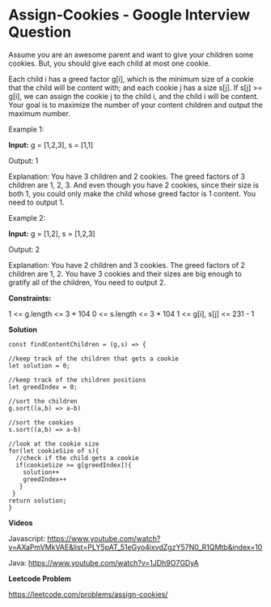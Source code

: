 # Assign-Cookies - Google Interview Question

Assume you are an awesome parent and want to give your children some cookies. But, you should give each child at most one cookie.

Each child i has a greed factor g[i], which is the minimum size of a cookie that the child will be content with; and each cookie j has a size s[j]. If s[j] >= g[i], we can assign the cookie j to the child i, and the child i will be content. Your goal is to maximize the number of your content children and output the maximum number.


Example 1:

**Input:** g = [1,2,3], s = [1,1]

Output: 1

Explanation: You have 3 children and 2 cookies. The greed factors of 3 children are 1, 2, 3. 
And even though you have 2 cookies, since their size is both 1, you could only make the child whose greed factor is 1 content.
You need to output 1.

Example 2:

**Input:** g = [1,2], s = [1,2,3]

Output: 2

Explanation: You have 2 children and 3 cookies. The greed factors of 2 children are 1, 2. 
You have 3 cookies and their sizes are big enough to gratify all of the children, 
You need to output 2.
 

**Constraints:**

1 <= g.length <= 3 * 104
0 <= s.length <= 3 * 104
1 <= g[i], s[j] <= 231 - 1

**Solution**

```
const findContentChildren = (g,s) => {

//keep track of the children that gets a cookie
let solution = 0;

//keep track of the children positions
let greedIndex = 0;

//sort the children 
g.sort((a,b) => a-b)

//sort the cookies 
s.sort((a,b) => a-b)

//look at the cookie size
for(let cookieSize of s){
  //check if the child gets a cookie
  if(cookieSize >= g[greedIndex]){
    solution++
    greedIndex++
   }
 }
return solution;
}

```

**Videos**

Javascript: https://www.youtube.com/watch?v=AXaPmVMkVAE&list=PLY5pAT_51eGyo4ixvdZgzY57N0_R1QMtb&index=10

Java: https://www.youtube.com/watch?v=1JDh9O7GDyA

**Leetcode Problem**

https://leetcode.com/problems/assign-cookies/
